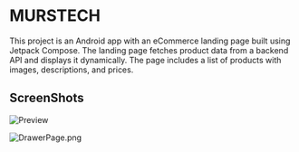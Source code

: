 MURSTECH
========
This project is an Android app with an eCommerce landing page built using Jetpack Compose. 
The landing page fetches product data from a backend API and displays it dynamically. 
The page includes a list of products with images, descriptions, and prices.


ScreenShots
------------------------
![Preview](app/landing_page.png)

![DrawerPage.png](app/FDrawerPage.png)